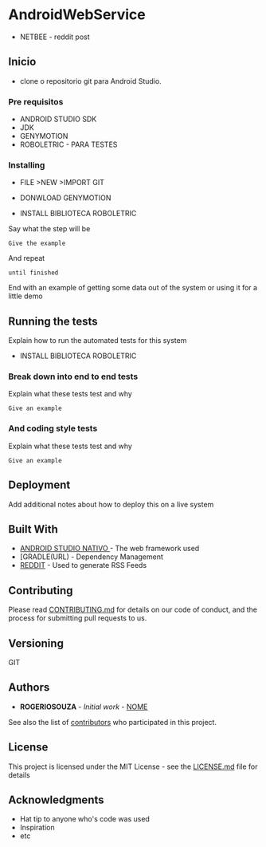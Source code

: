 # AndroidWebService
* NETBEE - reddit post

## Inicio

* clone o repositorio git para Android Studio.

### Pre requisitos
 * ANDROID STUDIO SDK
 * JDK 
 * GENYMOTION
 * ROBOLETRIC - PARA TESTES
 
### Installing

* FILE >NEW >IMPORT GIT

* DONWLOAD GENYMOTION

* INSTALL BIBLIOTECA ROBOLETRIC 

Say what the step will be

```
Give the example
```

And repeat

```
until finished
```

End with an example of getting some data out of the system or using it for a little demo

## Running the tests

Explain how to run the automated tests for this system

* INSTALL BIBLIOTECA ROBOLETRIC

### Break down into end to end tests

Explain what these tests test and why

```
Give an example
```

### And coding style tests

Explain what these tests test and why

```
Give an example
```

## Deployment

Add additional notes about how to deploy this on a live system

## Built With

* [ANDROID STUDIO NATIVO ](http://www.DEVELOPERANDROID) - The web framework used
* [GRADLE(URL) - Dependency Management
* [REDDIT](https://www.reddit.com/r/Android/new/.json) - Used to generate RSS Feeds

## Contributing

Please read [CONTRIBUTING.md](https://gist.github.com/PurpleBooth/b24679402957c63ec426) for details on our code of conduct, and the process for submitting pull requests to us.

## Versioning

GIT

## Authors

* **ROGERIOSOUZA** - *Initial work* - [NOME](https://github.com/rogerisouza)

See also the list of [contributors](https://github.com/your/project/contributors) who participated in this project.

## License

This project is licensed under the MIT License - see the [LICENSE.md](LICENSE.md) file for details

## Acknowledgments

* Hat tip to anyone who's code was used
* Inspiration
* etc
